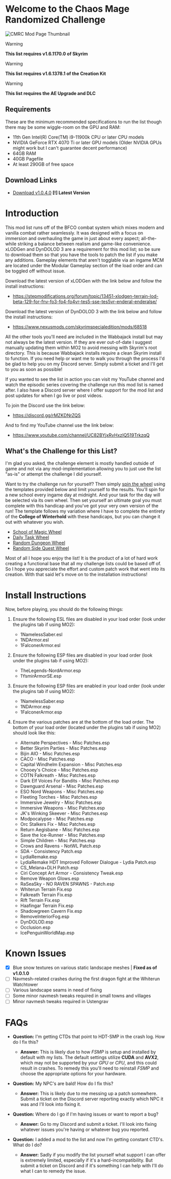 # Welcome to the Chaos Mage Randomized Challenge
![CMRC Mod Page Thumbnail](https://github.com/user-attachments/assets/7fb163a8-03ac-44ef-b04d-5d221f45509d)

> [!Warning]
> **This list requires v1.6.1170.0 of Skyrim**

> [!Warning]
> **This list requires v1.6.1378.1 of the Creation Kit**

> [!WARNING]
> **This list requires the AE Upgrade and DLC**

## Requirements
These are the minimum recommended specifications to run the list though there may be some wiggle-room on the GPU and RAM:
- 11th Gen Intel(R) Core(TM) i9-11900k CPU or later CPU models
- NVIDIA GeForce RTX 4070 Ti or later GPU models (Older NVIDIA GPUs might work but I can't guarantee decent performance)
- 64GB RAM
- 40GB Pagefile
- At least 290GB of free space

## Download Links
- [Download v1.0.4.0]() **[!] Latest Version**

# Introduction
This mod list runs off of the BFCO combat system which mixes modern and vanilla combat rather seamlessly. It was designed with a focus on immersion and overhauling the game in just about every
aspect; all-the-while striking a balance between realism and game-like convenience. xLODGen and DynDOLOD 3 are a requirement for this mod list; so be sure to download them so that you have the
tools to patch the list if you make any additions. Gameplay elements that aren't togglable via an ingame MCM are located under the Modular Gameplay section of the load order and can be toggled
off without issue.

Download the latest version of xLODGen with the link below and follow the install instructions:
- https://stepmodifications.org/forum/topic/13451-xlodgen-terrain-lod-beta-129-for-fnv-fo3-fo4-fo4vr-tes5-sse-tes5vr-enderal-enderalse/

Download the latest version of DynDOLOD 3 with the link below and follow the install instructions:
- https://www.nexusmods.com/skyrimspecialedition/mods/68518

All the other tools you'll need are included in the Wabbajack install but may not always be the latest version. If they are ever out-of-date I suggest manually updating them within MO2 to avoid
messing with Skyrim's root directory. This is because Wabbajack installs require a clean Skyrim install to function. If you need help or want me to walk you through the process I'd be glad
to help you on my Discord server. Simply submit a ticket and I'll get to you as soon as possible!

If you wanted to see the list in action you can visit my YouTube channel and watch the episodic series covering the challenge run this mod list is named after. I also have a Discord server where
I offer support for the mod list and post updates for when I go live or post videos.

To join the Discord use the link below:
- https://discord.gg/rMZKDNrZQS

And to find my YouTube channel use the link below:
- https://www.youtube.com/channel/UC82BYjxRvHxzIQ519TrkzqQ

## What's the Challenge for this List?
I'm glad you asked, the challenge element is mostly handled outside of game and not via any mod-implementation allowing you to just use the list "as-is" or attempt the challenge I did yourself.

Want to try the challenge run for yourself? Then simply [spin the wheel](https://wheelofnames.com/) using the templates provided below and limit yourself to the results. You'll spin for a new school every ingame day at midnight. And your task for the day will be selected via its own wheel. Then set yourself an ultimate goal you must complete with this handicap and you've got your very own version of the run! The template follows my variation where I have to complete the entirety of the **College of Winterhold** with these handicaps, but you can change it out with whatever you wish.
- [School of Magic Wheel](https://www.mediafire.com/file_premium/x5b77bpov4v2vxo/School_of_Magic.wheel/file)
- [Daily Task Wheel](https://www.mediafire.com/file_premium/3gn5r0w7szzcwyk/Daily_Task.wheel/file)
- [Random Dungeon Wheel](https://www.mediafire.com/file_premium/psx97mryritzqoh/Random_Dungeon.wheel/file)
- [Random Side Quest Wheel](https://www.mediafire.com/file_premium/wsloj3p1k8db3l0/Random_Side_Quest.wheel/file)

Most of all I hope you enjoy the list! It is the product of a lot of hard work creating a functional base that all my challenge lists could be based off of. So I hope you appreciate the effort and custom patch work that went into its creation. With that said let's move on to the installation instructions!

# Install Instructions
Now, before playing, you should do the following things:

1) Ensure the following ESL files are disabled in your load order (look under the plugins tab if using MO2):
	- 1NamelessSaber.esl
	- 1NDArmor.esl
	- 1FalconerArmor.esl
	
2) Ensure the following ESP files are disabled in your load order (look under the plugins tab if using MO2):
	- TheLegends-NordArmor.esp
	- 1YsmirArmorSE.esp
	
3) Ensure the following ESP files are enabled in your load order (look under the plugins tab if using MO2):
	- 1NamelessSaber.esp
	- 1NDArmor.esp
	- 1FalconerArmor.esp

4) Ensure the various patches are at the bottom of the load order. The bottom of your load order (located under the plugins tab if using MO2) should look like this:
    - Alternate Perspectives - Misc Patches.esp
    - Better Skyrim Parties - Misc Patches.esp
    - Bijin AIO - Misc Patches.esp
    - CACO - Misc Patches.esp
    - Capital Windhelm Expansion - Misc Patches.esp
    - Chooey's Choice - Misc Patches.esp
    - COTN Falkreath - Misc Patches.esp
    - Dark Elf Voices For Bandits - Misc Patches.esp
    - Dawnguard Arsenal - Misc Patches.esp
    - ESO Nord Weapons - Misc Patches.esp
    - Fleeting Torches - Misc Patches.esp
    - Immersive Jewelry - Misc Patches.esp
    - Immersive Weapons - Misc Patches.esp
    - JK's Winking Skeever - Misc Patches.esp
    - Modpocalypse - Misc Patches.esp
    - Orc Stalkers Fix - Misc Patches.esp
    - Return Aegisbane - Misc Patches.esp
    - Save the Ice-Runner - Misc Patches.esp
    - Simple Children - Misc Patches.esp
    - Crows and Ravens - NotWL Patch.esp
    - SDA - Consistency Patch.esp
    - LydiaRemake.esp
    - LydiaRemake HDT Improved Follower Dialogue - Lydia Patch.esp
    - CS_Melana+DLH Patch.esp
    - Ciri Concept Art Armor - Consistency Tweak.esp
    - Remove Weapon Glows.esp
    - RaSeaSky - NO RAVEN SPAWNS - Patch.esp
    - Whiterun Terrain Fix.esp
    - Falkreath Terrain Fix.esp
    - Rift Terrain Fix.esp
    - Haafingar Terrain Fix.esp
    - Shadowgreen Cavern Fix.esp
    - RemoveInteriorFog.esp
    - DynDOLOD.esp
    - Occlusion.esp
    - IcePenguinWorldMap.esp

# Known Issues
- [x] Blue snow textures on various static landscape meshes | **Fixed as of v1.0.1.0**
- [ ] Navmesh-related crashes during the first dragon fight at the Whiterun Watchtower
- [ ] Various landscape seams in need of fixing
- [ ] Some minor navmesh tweaks required in small towns and villages
- [ ] Minor navmesh tweaks required in Ustengrav

# FAQs
- **Question:** I'm getting CTDs that point to HDT-SMP in the crash log. How do I fix this?
	- **Answer:** This is likely due to how *FSMP* is setup and installed by default with my lists. The default settings utilize **CUDA** and **AVX2**, which may not be supported by your *GPU* or *CPU*, and this could result in crashes. To remedy this you'll need to reinstall *FSMP* and choose the appropriate options for your hardware.

- **Question:** My NPC's are bald! How do I fix this?
	- **Answer:** This is likely due to me messing up a patch somewhere. Submit a ticket on the Discord server reporting exactly which NPC it was and I'll look into fixing it.

- **Question:** Where do I go if I'm having issues or want to report a bug?
	- **Answer:** Go to my Discord and submit a ticket. I'll look into fixing whatever issues you're having or whatever bug you reported.

- **Question:** I added a mod to the list and now I'm getting constant CTD's. What do I do?
	- **Answer:** Sadly if you modify the list yourself what support I can offer is extremely limited, especially if it's a hard-incompatibility. But submit a ticket on Discord and if it's something I can help with I'll do what I can to remedy the issue.
